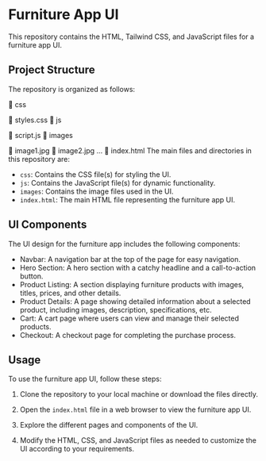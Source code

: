 # Furniture App UI

This repository contains the HTML, Tailwind CSS, and JavaScript files for a furniture app UI.

## Project Structure

The repository is organized as follows:

📁 css

📄 styles.css
📁 js

📄 script.js
📁 images

📄 image1.jpg
📄 image2.jpg
...
📄 index.html
The main files and directories in this repository are:

- `css`: Contains the CSS file(s) for styling the UI.
- `js`: Contains the JavaScript file(s) for dynamic functionality.
- `images`: Contains the image files used in the UI.
- `index.html`: The main HTML file representing the furniture app UI.

## UI Components

The UI design for the furniture app includes the following components:

- Navbar: A navigation bar at the top of the page for easy navigation.
- Hero Section: A hero section with a catchy headline and a call-to-action button.
- Product Listing: A section displaying furniture products with images, titles, prices, and other details.
- Product Details: A page showing detailed information about a selected product, including images, description, specifications, etc.
- Cart: A cart page where users can view and manage their selected products.
- Checkout: A checkout page for completing the purchase process.

## Usage

To use the furniture app UI, follow these steps:

1. Clone the repository to your local machine or download the files directly.

2. Open the `index.html` file in a web browser to view the furniture app UI.

3. Explore the different pages and components of the UI.

4. Modify the HTML, CSS, and JavaScript files as needed to customize the UI according to your requirements.